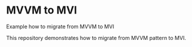# MVVM to MVI
Example how to migrate from MVVM to MVI

This repository demonstrates how to migrate from MVVM pattern to MVI.
